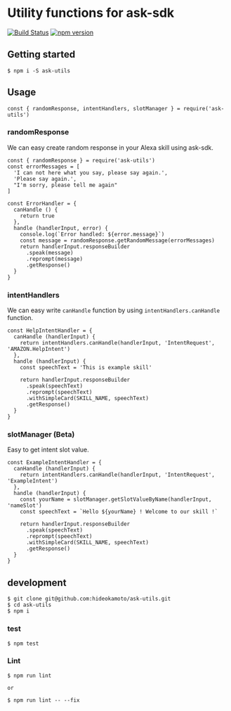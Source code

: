 # Utility functions for ask-sdk
[![Build Status](https://travis-ci.org/hideokamoto/ask-utils.svg?branch=master)](https://travis-ci.org/hideokamoto/ask-utils)
[![npm version](https://badge.fury.io/js/ask-utils.svg)](https://badge.fury.io/js/ask-utils)

## Getting started

```
$ npm i -S ask-utils
```

## Usage

```
const { randomResponse, intentHandlers, slotManager } = require('ask-utils')
```

### randomResponse

We can easy create random response in your Alexa skill using ask-sdk.

```
const { randomResponse } = require('ask-utils')
const errorMessages = [
  'I can not here what you say, please say again.',
  'Please say again.',
  "I'm sorry, please tell me again"
]

const ErrorHandler = {
  canHandle () {
    return true
  },
  handle (handlerInput, error) {
    console.log(`Error handled: ${error.message}`)
    const message = randomResponse.getRandomMessage(errorMessages)
    return handlerInput.responseBuilder
      .speak(message)
      .reprompt(message)
      .getResponse()
  }
}
```

### intentHandlers
We can easy write `canHandle` function by using `intentHandlers.canHandle` function.

```
const HelpIntentHandler = {
  canHandle (handlerInput) {
    return intentHandlers.canHandle(handlerInput, 'IntentRequest', 'AMAZON.HelpIntent')
  },
  handle (handlerInput) {
    const speechText = 'This is example skill'

    return handlerInput.responseBuilder
      .speak(speechText)
      .reprompt(speechText)
      .withSimpleCard(SKILL_NAME, speechText)
      .getResponse()
  }
}
```

### slotManager (Beta)

Easy to get intent slot value.

```
const ExampleIntentHandler = {
  canHandle (handlerInput) {
    return intentHandlers.canHandle(handlerInput, 'IntentRequest', 'ExampleIntent')
  },
  handle (handlerInput) {
    const yourName = slotManager.getSlotValueByName(handlerInput, 'nameSlot')
    const speechText = `Hello ${yourName} ! Welcome to our skill !`

    return handlerInput.responseBuilder
      .speak(speechText)
      .reprompt(speechText)
      .withSimpleCard(SKILL_NAME, speechText)
      .getResponse()
  }
}
```

## development

```
$ git clone git@github.com:hideokamoto/ask-utils.git
$ cd ask-utils
$ npm i
```

### test

```
$ npm test
```

### Lint

```
$ npm run lint

or

$ npm run lint -- --fix
```
